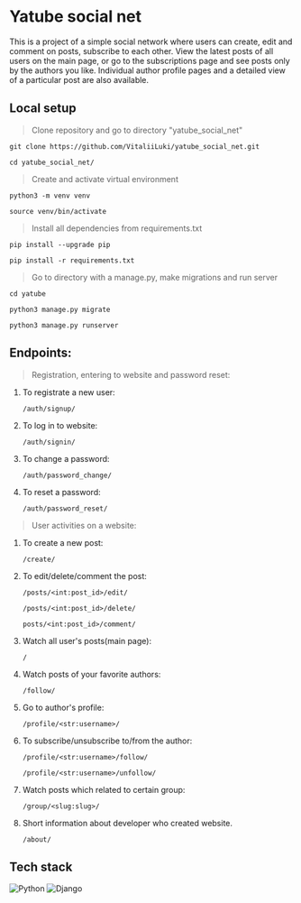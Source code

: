 # Yatube social net
This is a project of a simple social network where users can create, edit and comment on posts, subscribe to each other. View the latest posts of all users on the main page, or go to the subscriptions page and see posts only by the authors you like. Individual author profile pages and a detailed view of a particular post are also available.

## Local setup
> Clone repository and go to directory "yatube_social_net"

```git clone https://github.com/VitaliiLuki/yatube_social_net.git```

```cd yatube_social_net/```

>Create and activate virtual environment

```python3 -m venv venv```

```source venv/bin/activate```

>Install all dependencies from requirements.txt

```pip install --upgrade pip```

```pip install -r requirements.txt```

>Go to directory with a manage.py, make migrations and run server

```cd yatube```

```python3 manage.py migrate```

```python3 manage.py runserver```

## Endpoints:

>Registration, entering to website and password reset:

   1. To registrate a new user:

        ```/auth/signup/```


   2. To log in to website:


        ```/auth/signin/```


   3. To change a password:


        ```/auth/password_change/```

   4. To reset a password:

        ```/auth/password_reset/```

>User activities on a website:

   1. To create a new post:

        ```/create/```

   2. To edit/delete/comment the post:

        ```/posts/<int:post_id>/edit/```
        
        ```/posts/<int:post_id>/delete/```
        
        ```posts/<int:post_id>/comment/```

   3. Watch all user's posts(main page):

        ```/```

   4. Watch posts of your favorite authors:

        ```/follow/```

   5. Go to author's profile:

        ```/profile/<str:username>/```

   6. To subscribe/unsubscribe to/from the author:

        ```/profile/<str:username>/follow/```
        
        ```/profile/<str:username>/unfollow/```

   7. Watch posts which related to certain group:

        ```/group/<slug:slug>/```
        
   8. Short information about developer who created website.

        ```/about/```

## Tech stack

![Python](https://img.shields.io/badge/python-3670A0?style=for-the-badge&logo=python&logoColor=ffdd54)
![Django](https://img.shields.io/badge/django-%23092E20.svg?style=for-the-badge&logo=django&logoColor=white)
